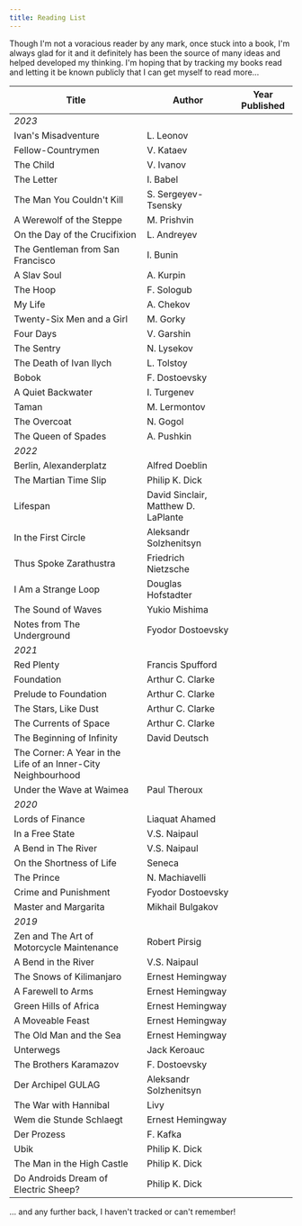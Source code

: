 ```yaml
---
title: Reading List
---
```


Though I'm not a voracious reader by any mark, once stuck into a book, I'm always glad for it and it definitely has been the source of many ideas and helped developed my thinking. I'm hoping that by tracking my books read and letting it be known publicly that I can get myself to read more...

| Title                                                         | Author                              | Year Published |
|---------------------------------------------------------------|-------------------------------------|----------------|
| _2023_                                                        |                                     |                |
| Ivan's Misadventure                                           | L. Leonov                           |                |
| Fellow-Countrymen                                             | V. Kataev                           |                |
| The Child                                                     | V. Ivanov                           |                |
| The Letter                                                    | I. Babel                            |                |
| The Man You Couldn't Kill                                     | S. Sergeyev-Tsensky                 |                |
| A Werewolf of the Steppe                                      | M. Prishvin                         |                |
| On the Day of the Crucifixion                                 | L. Andreyev                         |                |
| The Gentleman from San Francisco                              | I. Bunin                            |                |
| A Slav Soul                                                   | A. Kurpin                           |                |
| The Hoop                                                      | F. Sologub                          |                |
| My Life                                                       | A. Chekov                           |                |
| Twenty-Six Men and a Girl                                     | M. Gorky                            |                |
| Four Days                                                     | V. Garshin                          |                |
| The Sentry                                                    | N. Lysekov                          |                |
| The Death of Ivan Ilych                                       | L. Tolstoy                          |                |
| Bobok                                                         | F. Dostoevsky                       |                |
| A Quiet Backwater                                             | I. Turgenev                         |                |
| Taman                                                         | M. Lermontov                        |                |
| The Overcoat                                                  | N. Gogol                            |                |
| The Queen of Spades                                           | A. Pushkin                          |                |
| _2022_                                                        |                                     |                |
| Berlin, Alexanderplatz                                        | Alfred Doeblin                      |                |
| The Martian Time Slip                                         | Philip K. Dick                      |                |
| Lifespan                                                      | David Sinclair, Matthew D. LaPlante |                |
| In the First Circle                                           | Aleksandr Solzhenitsyn              |                |
| Thus Spoke Zarathustra                                        | Friedrich Nietzsche                 |                |
| I Am a Strange Loop                                           | Douglas Hofstadter                  |                |
| The Sound of Waves                                            | Yukio Mishima                       |                |
| Notes from The Underground                                    | Fyodor Dostoevsky                   |                |
| _2021_                                                        |                                     |                |
| Red Plenty                                                    | Francis Spufford                    |                |
| Foundation                                                    | Arthur C. Clarke                    |                |
| Prelude to Foundation                                         | Arthur C. Clarke                    |                |
| The Stars, Like Dust                                          | Arthur C. Clarke                    |                |
| The Currents of Space                                         | Arthur C. Clarke                    |                |
| The Beginning of Infinity                                     | David Deutsch                       |                |
| The Corner: A Year in the Life of an Inner-City Neighbourhood |                                     |                |
| Under the Wave at Waimea                                      | Paul Theroux                        |                |
| _2020_                                                        |                                     |                |
| Lords of Finance                                              | Liaquat Ahamed                      |                |
| In a Free State                                               | V.S. Naipaul                        |                |
| A Bend in The River                                           | V.S. Naipaul                        |                |
| On the Shortness of Life                                      | Seneca                              |                |
| The Prince                                                    | N. Machiavelli                      |                |
| Crime and Punishment                                          | Fyodor Dostoevsky                   |                |
| Master and Margarita                                          | Mikhail Bulgakov                    |                |
| _2019_                                                        |                                     |                |
| Zen and The Art of Motorcycle Maintenance                     | Robert Pirsig                       |                |
| A Bend in the River                                           | V.S. Naipaul                        |                |
| The Snows of Kilimanjaro                                      | Ernest Hemingway                    |                |
| A Farewell to Arms                                            | Ernest Hemingway                    |                |
| Green Hills of Africa                                         | Ernest Hemingway                    |                |
| A Moveable Feast                                              | Ernest Hemingway                    |                |
| The Old Man and the Sea                                       | Ernest Hemingway                    |                |
| Unterwegs                                                     | Jack Keroauc                        |                |
| The Brothers Karamazov                                        | F. Dostoevsky                       |                |
| Der Archipel GULAG                                            | Aleksandr Solzhenitsyn              |                |
| The War with Hannibal                                         | Livy                                |                |
| Wem die Stunde Schlaegt                                       | Ernest Hemingway                    |                |
| Der Prozess                                                   | F. Kafka                            |                |
| Ubik                                                          | Philip K. Dick                      |                |
| The Man in the High Castle                                    | Philip K. Dick                      |                |
| Do Androids Dream of Electric Sheep?                          | Philip K. Dick                      |                |


... and any further back, I haven't tracked or can't remember!
